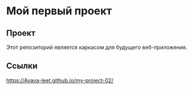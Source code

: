 # Мой первый проект
## Проект
Этот репозиторий является каркасом для будущего веб-приложения.
## Ссылки
https://Avava-leet.github.io/my-project-02/